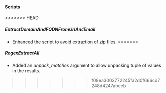 
#### Scripts
<<<<<<< HEAD
##### ExtractDomainAndFQDNFromUrlAndEmail
- Enhanced the script to avoid extraction of zip files.
=======
##### RegexExtractAll
- Added an *unpack_matches* argument to allow unpacking tuple of values in the results.

>>>>>>> f08ea3003772245fa2d0f666cd7248d4247abeeb

